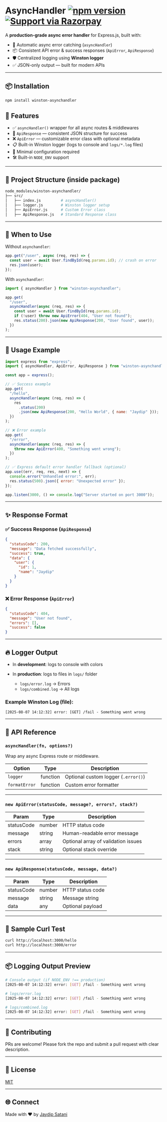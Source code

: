 # AsyncHandler [![npm version](https://img.shields.io/npm/v/winston-asynchandler.svg)](https://www.npmjs.com/package/winston-asynchandler) [![Support via Razorpay](https://img.shields.io/badge/Buy%20Me%20a%20Chai-%E2%98%95-orange?style=for-the-badge)](https://razorpay.me/@jaydipsatani)

A **production-grade async error handler** for Express.js, built with:

- 🔁 Automatic async error catching (`asyncHandler`)
- 📦 Consistent API error & success responses (`ApiError`, `ApiResponse`)
- 🛡️ Centralized logging using **Winston logger**
- ✅ JSON-only output — built for modern APIs

---

## 📦 Installation

```bash
npm install winston-asynchandler
```

## 🚀 Features

- ✅ `asyncHandler()` wrapper for all async routes & middlewares
- 📡 `ApiResponse` — consistent JSON structure for success
- ❌ `ApiError` — customizable error class with optional metadata
- 📋 Built-in Winston logger (logs to console and `logs/*.log` files)
- 🧼 Minimal configuration required
- 🛠️ Built-in `NODE_ENV` support

---

## 📁 Project Structure (inside package)

```bash
node_modules/winston-asynchandler/
├── src/
│   ├── index.js         # asyncHandler()
│   ├── logger.js        # Winston logger setup
│   ├── ApiError.js      # Custom Error class
│   ├── ApiResponse.js   # Standard Response class
```

---

## 🧠 When to Use

Without `asynchandler`:

```js
app.get("/user", async (req, res) => {
  const user = await User.findById(req.params.id); // crash on error
  res.json(user);
});
```

With `asynchandler`:

```js
import { asyncHandler } from "winston-asynchandler";

app.get(
  "/user",
  asyncHandler(async (req, res) => {
    const user = await User.findById(req.params.id);
    if (!user) throw new ApiError(404, "User not found");
    res.status(200).json(new ApiResponse(200, "User found", user));
  })
);
```

---

## 🔧 Usage Example

```js
import express from "express";
import { asyncHandler, ApiError, ApiResponse } from "winston-asynchandler";

const app = express();

// ✅ Success example
app.get(
  "/hello",
  asyncHandler(async (req, res) => {
    res
      .status(200)
      .json(new ApiResponse(200, "Hello World", { name: "Jaydip" }));
  })
);

// ❌ Error example
app.get(
  "/error",
  asyncHandler(async (req, res) => {
    throw new ApiError(400, "Something went wrong");
  })
);

// ✅ Express default error handler fallback (optional)
app.use((err, req, res, next) => {
  console.error("Unhandled error:", err);
  res.status(500).json({ error: "Unexpected error" });
});

app.listen(3000, () => console.log("Server started on port 3000"));
```

---

## ✨ Response Format

### ✅ Success Response (`ApiResponse`)

```json
{
  "statusCode": 200,
  "message": "Data fetched successfully",
  "success": true,
  "data": {
    "user": {
      "id": 1,
      "name": "Jaydip"
    }
  }
}
```

### ❌ Error Response (`ApiError`)

```json
{
  "statusCode": 404,
  "message": "User not found",
  "errors": [],
  "success": false
}
```

---

## 🔥 Logger Output

- In **development**: logs to console with colors
- In **production**: logs to files in `logs/` folder

  - `logs/error.log` → Errors
  - `logs/combined.log` → All logs

### Example Winston Log (file):

```
[2025-08-07 14:12:32] error: [GET] /fail - Something went wrong
```

---

## 📖 API Reference

### `asyncHandler(fn, options?)`

Wrap any async Express route or middleware.

| Option        | Type     | Description                         |
| ------------- | -------- | ----------------------------------- |
| `logger`      | function | Optional custom logger (`.error()`) |
| `formatError` | function | Custom error formatter              |

---

### `new ApiError(statusCode, message?, errors?, stack?)`

| Param      | Type   | Description                         |
| ---------- | ------ | ----------------------------------- |
| statusCode | number | HTTP status code                    |
| message    | string | Human-readable error message        |
| errors     | array  | Optional array of validation issues |
| stack      | string | Optional stack override             |

---

### `new ApiResponse(statusCode, message, data?)`

| Param      | Type   | Description      |
| ---------- | ------ | ---------------- |
| statusCode | number | HTTP status code |
| message    | string | Message string   |
| data       | any    | Optional payload |

---

## 🧪 Sample Curl Test

```bash
curl http://localhost:3000/hello
curl http://localhost:3000/error
```

---

## 📦 Logging Output Preview

```bash
# Console output (if NODE_ENV !== production)
[2025-08-07 14:12:32] error: [GET] /fail - Something went wrong

# logs/error.log
[2025-08-07 14:12:32] error: [GET] /fail - Something went wrong

# logs/combined.log
[2025-08-07 14:12:32] error: [GET] /fail - Something went wrong
```

---

## 🙌 Contributing

PRs are welcome! Please fork the repo and submit a pull request with clear description.

---

## 📄 License

[MIT](./LICENSE)

---

## 🌐 Connect

Made with ❤️ by [Jaydip Satani](https://github.com/jaydip-satani)
